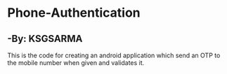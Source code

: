 # Phone-Authentication
## -By: KSGSARMA
This is the code for creating an android application which send an OTP to the mobile number when given and validates it.
